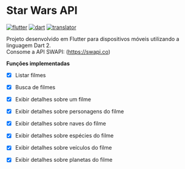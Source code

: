 # Star Wars API

[![flutter](https://img.shields.io/badge/flutter-v1.2.1-blue.svg)](https://flutter.dev/)
[![dart](https://img.shields.io/badge/dart-v2.1.2-blue.svg)](https://www.dartlang.org/)
[![translator](https://img.shields.io/badge/translator-v0.1.0%2B7-blue.svg)](https://pub.dartlang.org/packages/translator)

Projeto desenvolvido em Flutter para dispositivos móveis utilizando a linguagem Dart 2.
<br />Consome a API SWAPI: (https://swapi.co)


**Funções implementadas**

 - [x] Listar filmes
 - [x] Busca de filmes
 - [x] Exibir detalhes sobre um filme
 - [x] Exibir detalhes sobre personagens do filme
 - [x] Exibir detalhes sobre naves do filme
 - [x] Exibir detalhes sobre espécies do filme
 - [x] Exibir detalhes sobre veículos do filme
 - [x] Exibir detalhes sobre planetas do filme

